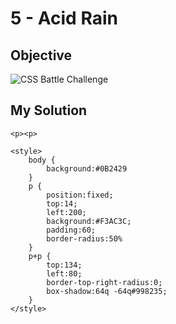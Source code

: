 # 5 - Acid Rain

## Objective

![CSS Battle Challenge](https://cssbattle.dev/targets/5.png)

## My Solution

    <p><p>

    <style>
        body {
            background:#0B2429
        }
        p {
            position:fixed;
            top:14;
            left:200;
            background:#F3AC3C;
            padding:60;
            border-radius:50%
        }
        p+p {
            top:134;
            left:80;
            border-top-right-radius:0;
            box-shadow:64q -64q#998235;
        }
    </style>
